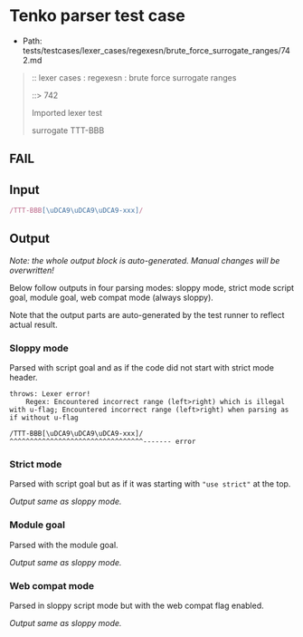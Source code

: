 # Tenko parser test case

- Path: tests/testcases/lexer_cases/regexesn/brute_force_surrogate_ranges/742.md

> :: lexer cases : regexesn : brute force surrogate ranges
>
> ::> 742
>
> Imported lexer test
>
> surrogate TTT-BBB

## FAIL

## Input

`````js
/TTT-BBB[\uDCA9\uDCA9\uDCA9-xxx]/
`````

## Output

_Note: the whole output block is auto-generated. Manual changes will be overwritten!_

Below follow outputs in four parsing modes: sloppy mode, strict mode script goal, module goal, web compat mode (always sloppy).

Note that the output parts are auto-generated by the test runner to reflect actual result.

### Sloppy mode

Parsed with script goal and as if the code did not start with strict mode header.

`````
throws: Lexer error!
    Regex: Encountered incorrect range (left>right) which is illegal with u-flag; Encountered incorrect range (left>right) when parsing as if without u-flag

/TTT-BBB[\uDCA9\uDCA9\uDCA9-xxx]/
^^^^^^^^^^^^^^^^^^^^^^^^^^^^^^^^^------- error
`````

### Strict mode

Parsed with script goal but as if it was starting with `"use strict"` at the top.

_Output same as sloppy mode._

### Module goal

Parsed with the module goal.

_Output same as sloppy mode._

### Web compat mode

Parsed in sloppy script mode but with the web compat flag enabled.

_Output same as sloppy mode._
